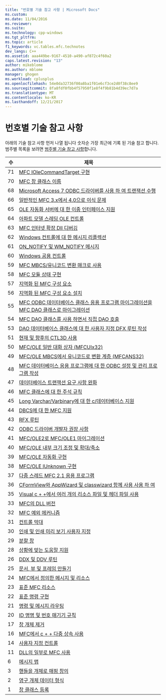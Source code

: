 ```yaml
---
title: "번호별 기술 참고 사항 | Microsoft Docs"
ms.custom: 
ms.date: 11/04/2016
ms.reviewer: 
ms.suite: 
ms.technology: cpp-windows
ms.tgt_pltfrm: 
ms.topic: article
f1_keywords: vc.tables.mfc.technotes
dev_langs: C++
ms.assetid: aaa449be-9167-4510-a490-af872c4f60a2
caps.latest.revision: "13"
author: mikeblome
ms.author: mblome
manager: ghogen
ms.workload: cplusplus
ms.openlocfilehash: 54e0da32736f00a8ba1f01e6cf3ce2d0f38c8ee9
ms.sourcegitcommit: 8fa8fdf0fbb4f57950f1e8f4f9b81b4d39ec7d7a
ms.translationtype: MT
ms.contentlocale: ko-KR
ms.lasthandoff: 12/21/2017
---
```

# <a name="technical-notes-by-number"></a>번호별 기술 참고 사항
아래의 기술 참고 사항 먼저 나열 됩니다 숫자순 가장 최근에 기록 된 기술 참고 합니다. 범주별 목록을 보려면 [범주별 기술 참고 사항](../mfc/technical-notes-by-category.md)합니다.  
  
|수|제목|  
|------------|-----------|  
|71|[MFC IOleCommandTarget 구현](../mfc/tn071-mfc-iolecommandtarget-implementation.md)|  
|70|[MFC 창 클래스 이름](../mfc/tn070-mfc-window-class-names.md)|  
|68|[Microsoft Access 7 ODBC 드라이버를 사용 하 여 트랜잭션 수행](../mfc/tn068-performing-transactions-with-the-microsoft-access-7-odbc-driver.md)|  
|66|[일반적인 MFC 3.x에서 4.0으로 이식 문제](../mfc/tn066-common-mfc-3-x-to-4-0-porting-issues.md)|  
|65|[OLE 자동화 서버에 대 한 이중 인터페이스 지원](../mfc/tn065-dual-interface-support-for-ole-automation-servers.md)|  
|64|[아파트 모델 스레딩 OLE 컨트롤](../mfc/tn064-apartment-model-threading-in-activex-controls.md)|  
|63|[MFC 인터넷 확장 Dll 디버깅](../mfc/tn063-debugging-internet-extension-dlls.md)|  
|62|[Windows 컨트롤에 대 한 메시지 리플렉션](../mfc/tn062-message-reflection-for-windows-controls.md)|  
|61|[ON_NOTIFY 및 WM_NOTIFY 메시지](../mfc/tn061-on-notify-and-wm-notify-messages.md)|  
|60|[Windows 공용 컨트롤](../mfc/tn060-the-new-windows-common-controls.md)|  
|59|[MFC MBCS/유니코드 변환 매크로 사용](../mfc/tn059-using-mfc-mbcs-unicode-conversion-macros.md)|  
|58|[MFC 모듈 상태 구현](../mfc/tn058-mfc-module-state-implementation.md)|  
|57|[지역화 된 MFC 구성 요소](../mfc/tn057-localization-of-mfc-components.md)|  
|56|[지역화 된 MFC 구성 요소 설치](../mfc/tn056-installation-of-localized-mfc-components.md)|  
|55|[MFC ODBC 데이터베이스 클래스 응용 프로그램 마이그레이션을 MFC DAO 클래스로 마이그레이션](../mfc/tn055-migrating-mfc-odbc-database-class-applications-to-mfc-dao-classes.md)|  
|54|[MFC DAO 클래스를 사용 하면서 직접 DAO 호출](../mfc/tn054-calling-dao-directly-while-using-mfc-dao-classes.md)|  
|53|[DAO 데이터베이스 클래스에 대 한 사용자 지정 DFX 루틴 작성](../mfc/tn053-custom-dfx-routines-for-dao-database-classes.md)|  
|51|[현재 및 향후의 CTL3D 사용](../mfc/tn051-using-ctl3d-now-and-in-the-future.md)|  
|50|[MFC/OLE 일반 대화 상자 (MFCUIx32)](../mfc/tn050-mfc-ole-common-dialogs-mfcuix32.md)|  
|49|[MFC/OLE MBCS에서 유니코드로 변환 계층 (MFCANS32)](../mfc/tn049-mfc-ole-mbcs-to-unicode-translation-layer-mfcans32.md)|  
|48|[MFC 데이터베이스 응용 프로그램에 대 한 ODBC 설정 및 관리 프로그램 작성](../mfc/tn048-writing-odbc-setup-and-administration-programs.md)|  
|47|[데이터베이스 트랜잭션 요구 사항 완화](../mfc/tn047-relaxing-database-transaction-requirements.md)|  
|46|[MFC 클래스에 대 한 주석 규칙](../mfc/tn046-commenting-conventions-for-the-mfc-classes.md)|  
|45|[Long Varchar/Varbinary에 대 한 c/데이터베이스 지원](../mfc/tn045-mfc-database-support-for-long-varchar-varbinary.md)|  
|44|[DBCS에 대 한 MFC 지원](../mfc/tn044-mfc-support-for-dbcs.md)|  
|43|[RFX 루틴](../mfc/tn043-rfx-routines.md)|  
|42|[ODBC 드라이버 개발자 권장 사항](../mfc/tn042-odbc-driver-developer-recommendations.md)|  
|41|[MFC/OLE2로 MFC/OLE1 마이그레이션](../mfc/tn041-mfc-ole1-migration-to-mfc-ole-2.md)|  
|40|[MFC/OLE 내부 크기 조정 및 확대/축소](../mfc/tn040-mfc-ole-in-place-resizing-and-zooming.md)|  
|39|[MFC/OLE 자동화 구현](../mfc/tn039-mfc-ole-automation-implementation.md)|  
|38|[MFC/OLE IUnknown 구현](../mfc/tn038-mfc-ole-iunknown-implementation.md)|  
|37|[다중 스레드 MFC 2.1 응용 프로그램](../mfc/tn037-multithreaded-mfc-2-1-applications.md)|  
|36|[CFormView와 AppWizard 및 classwizard 함께 사용 사용 하 여](../mfc/tn036-using-cformview-with-appwizard-and-classwizard.md)|  
|35|[Visual c + +에서 여러 개의 리소스 파일 및 헤더 파일 사용](../mfc/tn035-using-multiple-resource-files-and-header-files-with-visual-cpp.md)|  
|33|[MFC의 DLL 버전](../mfc/tn033-dll-version-of-mfc.md)|  
|32|[MFC 예외 메커니즘](../mfc/tn032-mfc-exception-mechanism.md)|  
|31|[컨트롤 막대](../mfc/tn031-control-bars.md)|  
|30|[인쇄 및 인쇄 미리 보기 사용자 지정](../mfc/tn030-customizing-printing-and-print-preview.md)|  
|29|[분할 창](../mfc/tn029-splitter-windows.md)|  
|28|[상황에 맞는 도움말 지원](../mfc/tn028-context-sensitive-help-support.md)|  
|26|[DDX 및 DDV 루틴](../mfc/tn026-ddx-and-ddv-routines.md)|  
|25|[문서, 뷰 및 프레임 만들기](../mfc/tn025-document-view-and-frame-creation.md)|  
|24|[MFC에서 정의한 메시지 및 리소스](../mfc/tn024-mfc-defined-messages-and-resources.md)|  
|23|[표준 MFC 리소스](../mfc/tn023-standard-mfc-resources.md)|  
|22|[표준 명령 구현](../mfc/tn022-standard-commands-implementation.md)|  
|21|[명령 및 메시지 라우팅](../mfc/tn021-command-and-message-routing.md)|  
|20|[ID 명명 및 번호 매기기 규칙](../mfc/tn020-id-naming-and-numbering-conventions.md)|  
|17|[창 개체 제거](../mfc/tn017-destroying-window-objects.md)|  
|16|[MFC에서 c + + 다중 상속 사용](../mfc/tn016-using-cpp-multiple-inheritance-with-mfc.md)|  
|14|[사용자 지정 컨트롤](../mfc/tn014-custom-controls.md)|  
|11|[DLL의 일부로 MFC 사용](../mfc/tn011-using-mfc-as-part-of-a-dll.md)|  
|6|[메시지 맵](../mfc/tn006-message-maps.md)|  
|3|[핸들을 개체로 매핑 창의](../mfc/tn003-mapping-of-windows-handles-to-objects.md)|  
|2|[영구 개체 데이터 형식](../mfc/tn002-persistent-object-data-format.md)|  
|1|[창 클래스 등록](../mfc/tn001-window-class-registration.md)
